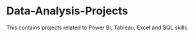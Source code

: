 # Data-Analysis-Projects
This contains projects related to Power BI, Tableau, Excel and SQL skills.
